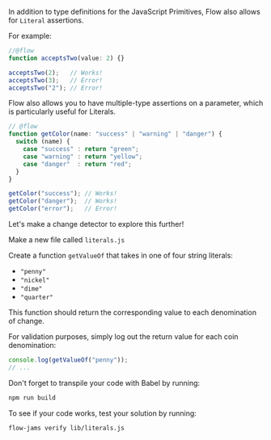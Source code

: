 In addition to type definitions for the JavaScript Primitives, Flow also allows for `Literal` assertions.

For example:
```js
//@flow
function acceptsTwo(value: 2) {}

acceptsTwo(2);   // Works!
acceptsTwo(3);   // Error!
acceptsTwo("2"); // Error!
```

Flow also allows you to have multiple-type assertions on a parameter, which is particularly useful for Literals.
```js
// @flow
function getColor(name: "success" | "warning" | "danger") {
  switch (name) {
    case "success" : return "green";
    case "warning" : return "yellow";
    case "danger"  : return "red";
  }
}

getColor("success"); // Works!
getColor("danger");  // Works!
getColor("error");   // Error!
```

Let's make a change detector to explore this further!

Make a new file called `literals.js`

Create a function `getValueOf` that takes in one of four string literals:
- `"penny"`
- `"nickel"`
- `"dime"`
- `"quarter"`

This function should return the corresponding value to each denomination of change.

For validation purposes, simply log out the return value for each coin denomination:
```js
console.log(getValueOf("penny"));
// ...
```

Don't forget to transpile your code with Babel by running:
```bash
npm run build
```

To see if your code works, test your solution by running:

```bash
flow-jams verify lib/literals.js
```
